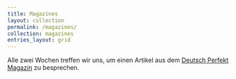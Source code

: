 ```yaml
---
title: Magazines
layout: collection
permalink: /magazines/
collection: magazines
entries_layout: grid
---
```


Alle zwei Wochen treffen wir uns, um einen Artikel aus dem [Deutsch Perfekt Magazin](https://www.deutsch-perfekt.com/) zu besprechen.

